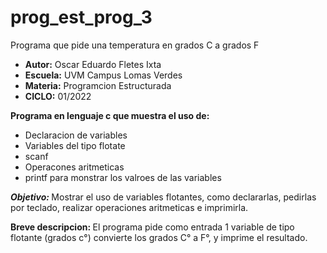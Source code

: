 # prog_est_prog_3
Programa que pide una temperatura en grados C a grados F
* <b> Autor:</b> Oscar Eduardo Fletes Ixta
* <b> Escuela:</b> UVM Campus Lomas Verdes
* <b> Materia:</b> Programcion Estructurada
* <b> CICLO:</b> 01/2022

<b> Programa en lenguaje c que muestra el uso de: </b>
* Declaracion de variables 
* Variables del tipo flotate
* scanf
* Operacones aritmeticas 
* printf para monstrar los valroes de las variables

<b> <I> Objetivo: </I> </b>
Mostrar el uso de variables flotantes, como declararlas, pedirlas por teclado,
realizar operaciones aritmeticas e imprimirla.

<b> Breve descripcion: </b>
El programa pide como entrada 1 variable de tipo flotante (grados c°) 
convierte los grados C° a F°, y imprime el resultado. 

